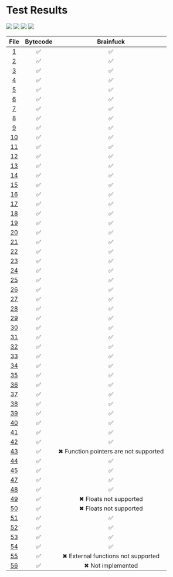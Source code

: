 # Test Results
[![](https://svg.test-summary.com/dashboard.svg?p=261&f=0&s=96)](#)
[![](https://img.shields.io/badge/Passing-261-brightgreen?style=plastic])](#) [![](https://img.shields.io/badge/Failing-0-red?style=plastic])](#) [![](https://img.shields.io/badge/Skipped-96-silver?style=plastic])](#)

| File | Bytecode | Brainfuck |
|:----:|:--------:|:---------:|
| [1](https://github.com/BBpezsgo/Interpreter/blob/master/TestFiles/01.bbc) | ✅ | ✅ |
| [2](https://github.com/BBpezsgo/Interpreter/blob/master/TestFiles/02.bbc) | ✅ | ✅ |
| [3](https://github.com/BBpezsgo/Interpreter/blob/master/TestFiles/03.bbc) | ✅ | ✅ |
| [4](https://github.com/BBpezsgo/Interpreter/blob/master/TestFiles/04.bbc) | ✅ | ✅ |
| [5](https://github.com/BBpezsgo/Interpreter/blob/master/TestFiles/05.bbc) | ✅ | ✅ |
| [6](https://github.com/BBpezsgo/Interpreter/blob/master/TestFiles/06.bbc) | ✅ | ✅ |
| [7](https://github.com/BBpezsgo/Interpreter/blob/master/TestFiles/07.bbc) | ✅ | ✅ |
| [8](https://github.com/BBpezsgo/Interpreter/blob/master/TestFiles/08.bbc) | ✅ | ✅ |
| [9](https://github.com/BBpezsgo/Interpreter/blob/master/TestFiles/09.bbc) | ✅ | ✅ |
| [10](https://github.com/BBpezsgo/Interpreter/blob/master/TestFiles/10.bbc) | ✅ | ✅ |
| [11](https://github.com/BBpezsgo/Interpreter/blob/master/TestFiles/11.bbc) | ✅ | ✅ |
| [12](https://github.com/BBpezsgo/Interpreter/blob/master/TestFiles/12.bbc) | ✅ | ✅ |
| [13](https://github.com/BBpezsgo/Interpreter/blob/master/TestFiles/13.bbc) | ✅ | ✅ |
| [14](https://github.com/BBpezsgo/Interpreter/blob/master/TestFiles/14.bbc) | ✅ | ✅ |
| [15](https://github.com/BBpezsgo/Interpreter/blob/master/TestFiles/15.bbc) | ✅ | ✅ |
| [16](https://github.com/BBpezsgo/Interpreter/blob/master/TestFiles/16.bbc) | ✅ | ✅ |
| [17](https://github.com/BBpezsgo/Interpreter/blob/master/TestFiles/17.bbc) | ✅ | ✅ |
| [18](https://github.com/BBpezsgo/Interpreter/blob/master/TestFiles/18.bbc) | ✅ | ✅ |
| [19](https://github.com/BBpezsgo/Interpreter/blob/master/TestFiles/19.bbc) | ✅ | ✅ |
| [20](https://github.com/BBpezsgo/Interpreter/blob/master/TestFiles/20.bbc) | ✅ | ✅ |
| [21](https://github.com/BBpezsgo/Interpreter/blob/master/TestFiles/21.bbc) | ✅ | ✅ |
| [22](https://github.com/BBpezsgo/Interpreter/blob/master/TestFiles/22.bbc) | ✅ | ✅ |
| [23](https://github.com/BBpezsgo/Interpreter/blob/master/TestFiles/23.bbc) | ✅ | ✅ |
| [24](https://github.com/BBpezsgo/Interpreter/blob/master/TestFiles/24.bbc) | ✅ | ✅ |
| [25](https://github.com/BBpezsgo/Interpreter/blob/master/TestFiles/25.bbc) | ✅ | ✅ |
| [26](https://github.com/BBpezsgo/Interpreter/blob/master/TestFiles/26.bbc) | ✅ | ✅ |
| [27](https://github.com/BBpezsgo/Interpreter/blob/master/TestFiles/27.bbc) | ✅ | ✅ |
| [28](https://github.com/BBpezsgo/Interpreter/blob/master/TestFiles/28.bbc) | ✅ | ✅ |
| [29](https://github.com/BBpezsgo/Interpreter/blob/master/TestFiles/29.bbc) | ✅ | ✅ |
| [30](https://github.com/BBpezsgo/Interpreter/blob/master/TestFiles/30.bbc) | ✅ | ✅ |
| [31](https://github.com/BBpezsgo/Interpreter/blob/master/TestFiles/31.bbc) | ✅ | ✅ |
| [32](https://github.com/BBpezsgo/Interpreter/blob/master/TestFiles/32.bbc) | ✅ | ✅ |
| [33](https://github.com/BBpezsgo/Interpreter/blob/master/TestFiles/33.bbc) | ✅ | ✅ |
| [34](https://github.com/BBpezsgo/Interpreter/blob/master/TestFiles/34.bbc) | ✅ | ✅ |
| [35](https://github.com/BBpezsgo/Interpreter/blob/master/TestFiles/35.bbc) | ✅ | ✅ |
| [36](https://github.com/BBpezsgo/Interpreter/blob/master/TestFiles/36.bbc) | ✅ | ✅ |
| [37](https://github.com/BBpezsgo/Interpreter/blob/master/TestFiles/37.bbc) | ✅ | ✅ |
| [38](https://github.com/BBpezsgo/Interpreter/blob/master/TestFiles/38.bbc) | ✅ | ✅ |
| [39](https://github.com/BBpezsgo/Interpreter/blob/master/TestFiles/39.bbc) | ✅ | ✅ |
| [40](https://github.com/BBpezsgo/Interpreter/blob/master/TestFiles/40.bbc) | ✅ | ✅ |
| [41](https://github.com/BBpezsgo/Interpreter/blob/master/TestFiles/41.bbc) | ✅ | ✅ |
| [42](https://github.com/BBpezsgo/Interpreter/blob/master/TestFiles/42.bbc) | ✅ | ✅ |
| [43](https://github.com/BBpezsgo/Interpreter/blob/master/TestFiles/43.bbc) | ✅ | ✖ Function pointers are not supported |
| [44](https://github.com/BBpezsgo/Interpreter/blob/master/TestFiles/44.bbc) | ✅ | ✅ |
| [45](https://github.com/BBpezsgo/Interpreter/blob/master/TestFiles/45.bbc) | ✅ | ✅ |
| [47](https://github.com/BBpezsgo/Interpreter/blob/master/TestFiles/47.bbc) | ✅ | ✅ |
| [48](https://github.com/BBpezsgo/Interpreter/blob/master/TestFiles/48.bbc) | ✅ | ✅ |
| [49](https://github.com/BBpezsgo/Interpreter/blob/master/TestFiles/49.bbc) | ✅ | ✖ Floats not supported |
| [50](https://github.com/BBpezsgo/Interpreter/blob/master/TestFiles/50.bbc) | ✅ | ✖ Floats not supported |
| [51](https://github.com/BBpezsgo/Interpreter/blob/master/TestFiles/51.bbc) | ✅ | ✅ |
| [52](https://github.com/BBpezsgo/Interpreter/blob/master/TestFiles/52.bbc) | ✅ | ✅ |
| [53](https://github.com/BBpezsgo/Interpreter/blob/master/TestFiles/53.bbc) | ✅ | ✅ |
| [54](https://github.com/BBpezsgo/Interpreter/blob/master/TestFiles/54.bbc) | ✅ | ✅ |
| [55](https://github.com/BBpezsgo/Interpreter/blob/master/TestFiles/55.bbc) | ✅ | ✖ External functions not supported |
| [56](https://github.com/BBpezsgo/Interpreter/blob/master/TestFiles/56.bbc) | ✅ | ✖ Not implemented |
